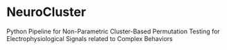  # NeuroCluster
Python Pipeline for Non-Parametric Cluster-Based Permutation Testing for Electrophysiological Signals related to Complex Behaviors
